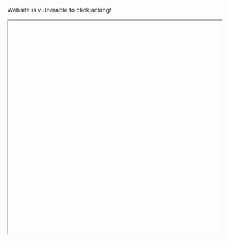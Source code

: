 <html>
<head>
<title>Clickjack</title>
</head>
<body>
<p>Website is vulnerable to clickjacking!</p>
<iframe src="https://" width="500" height="500"></iframe>
</body>
</html>
